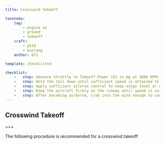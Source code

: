 ```yaml
---
title: Crosswind Takeoff 

taxonomy:
    tag:
        - engine on
        - ground
        - takeoff
    craft:
        - p51d
        - mustang
    author: DCS

template: checklistnd

checklist:
    -   step: Advance throttle to Takeoff Power (61 in.Hg at 3000 RPM).
    -   step: Hold the tail down until sufficient speed is attained to ensure positive rudder control. Speed should be slightly greater than for normal takeoff.
    -   step: Apply sufficient aileron control to keep wings level or even to effect a slightly wing-low attitude into the wind.
    -   step: Keep the aircraft firmly on the runway until speed is sufficient to make a smooth, clean break.
    -   step: After becoming airborne, crab into the wind enough to counteract drift. 
---
```


## Crosswind Takeoff  

===

The following procedure is recommended for a crosswind takeoff
